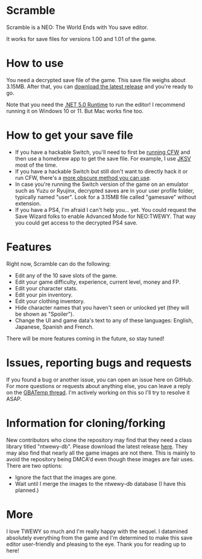 # Scramble
Scramble is a NEO: The World Ends with You save editor.

It works for save files for versions 1.00 and 1.01 of the game.

# How to use
You need a decrypted save file of the game. This save file weighs about 3.15MB.
After that, you can [download the latest release](https://github.com/supremetakoyaki/Scramble/releases/) and you're ready to go.

Note that you need the [.NET 5.0 Runtime](https://dotnet.microsoft.com/download/dotnet/5.0/runtime) to run the editor! 
I recommend running it on Windows 10 or 11. But Mac works fine too.

# How to get your save file
- If you have a hackable Switch, you'll need to first be [running CFW](https://switch.homebrew.guide/) and then use a homebrew app to get the save file. For example, I use [JKSV](https://github.com/J-D-K/JKSV/releases/) most of the time. 
- If you have a hackable Switch but still don't want to directly hack it or run CFW, there's a [more obscure method you can use](https://gbatemp.net/threads/edit-ofw-clean-switch-save-data-from-nand-backup-restoring-via-fusee-gelee-payloads.541081/).
- In case you're running the Switch version of the game on an emulator such as Yuzu or Ryujinx, decrypted saves are in your user profile folder, typically named "user". Look for a 3.15MB file called "gamesave" without extension.
- If you have a PS4, I'm afraid I can't help you... yet. You could request the Save Wizard folks to enable Advanced Mode for NEO:TWEWY. That way you could get access to the decrypted PS4 save.

# Features
Right now, Scramble can do the following:
- Edit any of the 10 save slots of the game.
- Edit your game difficulty, experience, current level, money and FP.
- Edit your character stats.
- Edit your pin inventory.
- Edit your clothing inventory.
- Hide character names that you haven't seen or unlocked yet (they will be shown as "Spoiler").
- Change the UI and game data's text to any of these languages: English, Japanese, Spanish and French.

There will be more features coming in the future, so stay tuned!

# Issues, reporting bugs and requests
If you found a bug or another issue, you can open an issue here on GitHub. For more questions or requests about anything else, you can leave a reply on the [GBATemp thread](https://gbatemp.net/threads/scramble-neo-the-world-ends-with-you-save-editor.591780/). I'm actively working on this so I'll try to resolve it ASAP.

# Information for cloning/forking

New contributors who clone the repository may find that they need a class library titled "ntwewy-db". Please download the latest release [here](https://github.com/supremetakoyaki/ntwewy-db/releases/).
They may also find that nearly all the game images are not there. This is mainly to avoid the repository being DMCA'd even though these images are fair uses. There are two options:
- Ignore the fact that the images are gone.
- Wait until I merge the images to the ntwewy-db database (I have this planned.)

# More

I love TWEWY so much and I'm really happy with the sequel. I datamined absolutely everything from the game and I'm determined to make this save editor user-friendly and pleasing to the eye.
Thank you for reading up to here!
